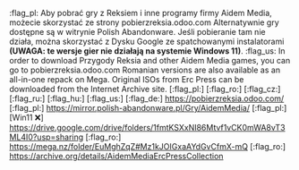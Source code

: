 :flag_pl: Aby pobrać gry z Reksiem i inne programy firmy Aidem Media, możecie skorzystać ze strony pobierzreksia.odoo.com
Alternatywnie gry dostępne są w witrynie Polish Abandonware.
Jeśli pobieranie tam nie działa, można skorzystać z Dysku Google ze spatchowanymi instalatorami **(UWAGA: te wersje gier nie działają na systemie Windows 11)**.
:flag_us: In order to download Przygody Reksia and other Aidem Media games, you can go to pobierzreksia.odoo.com
Romanian versions are also available as an all-in-one repack on Mega.
Original ISOs from Erc Press can be downloaded from the Internet Archive site.
[:flag_pl:] [:flag_ro:] [:flag_cz:] [:flag_ru:] [:flag_hu:] [:flag_us:] [:flag_de:] <https://pobierzreksia.odoo.com/>
[:flag_pl:] <https://mirror.polish-abandonware.pl/Gry/AidemMedia/>
[:flag_pl:] [Win11 :x:] <https://drive.google.com/drive/folders/1fmtKSXxNI86Mtvf1vCK0mWA8vT3ML4I0?usp=sharing>
[:flag_ro:] <https://mega.nz/folder/EuMghZqZ#Mz1kJOIGxaAYdGvCfmX-mQ>
[:flag_ro:] <https://archive.org/details/AidemMediaErcPressCollection>